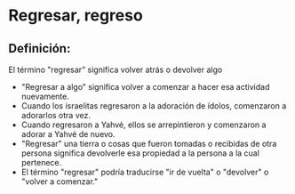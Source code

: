 # Regresar, regreso

## Definición: 

El término "regresar" significa volver atrás o devolver algo

* "Regresar a algo"  significa volver a comenzar a hacer esa actividad nuevamente.
* Cuando los israelitas regresaron a la adoración de ídolos,  comenzaron a adorarlos otra vez.
* Cuando regresaron a Yahvé, ellos se arrepintieron y comenzaron a adorar a Yahvé de nuevo.
* "Regresar" una tierra o cosas que fueron tomadas o recibidas de otra persona significa devolverle esa propiedad a la persona a la cual pertenece.
* El término "regresar" podría traducirse "ir de vuelta" o "devolver" o "volver a comenzar."

